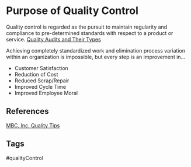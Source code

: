 # Purpose of Quality Control 

Quality control is regarded as the pursuit to maintain regularity and compliance to pre-determined standards with respect to a product or service. 
[Quality Audits and Their Types](../202110250021)

Achieving completely standardized work and elimination process variation within an organization is impossible, but every step is an improvement in...
* Customer Satisfaction
* Reduction of Cost
* Reduced Scrap/Repair
* Improved Cycle Time
* Improved Employee Moral

## References
[MBC, Inc. Quality Tips](http://mbcincorp.com/qms-audit-of-process-control-for-iso-9001-and-isots-16949/) 

## Tags
#qualityControl
